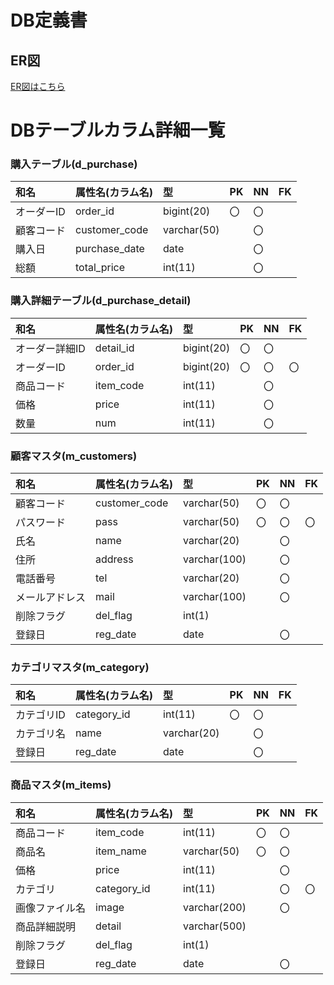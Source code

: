 # DB定義書
## ER図
[ER図はこちら](https://github.com/Aso2001392/2021sys-design/blob/main/0705.md)

# DBテーブルカラム詳細一覧

### 購入テーブル(d_purchase)
|和名|属性名(カラム名)|型|PK|NN|FK|
|:---|:---|:---|:---|:---|:---|
|オーダーID|order_id|bigint(20)|〇|〇||
|顧客コード|customer_code|varchar(50)||〇||
|購入日|purchase_date|date||〇||
|総額|total_price|int(11)||〇||



### 購入詳細テーブル(d_purchase_detail)
|和名|属性名(カラム名)|型|PK|NN|FK|
|:---|:---|:---|:---|:---|:---|
|オーダー詳細ID|detail_id|bigint(20)|〇|〇||
|オーダーID|order_id|bigint(20)|〇|〇|〇|
|商品コード|item_code|int(11)||〇||
|価格|price|int(11)||〇||
|数量|num|int(11)||〇||

### 顧客マスタ(m_customers)
|和名|属性名(カラム名)|型|PK|NN|FK|
|:---|:---|:---|:---|:---|:---|
|顧客コード|customer_code|varchar(50)|〇|〇||
|パスワード|pass|varchar(50)|〇|〇|〇|
|氏名|name|varchar(20)||〇||
|住所|address|varchar(100)||〇||
|電話番号|tel|varchar(20)||〇||
|メールアドレス|mail|varchar(100)||〇||
|削除フラグ|del_flag|int(1)||||
|登録日|reg_date|date||〇||

### カテゴリマスタ(m_category)
|和名|属性名(カラム名)|型|PK|NN|FK|
|:---|:---|:---|:---|:---|:---|
|カテゴリID|category_id|int(11)|〇|〇||
|カテゴリ名|name|varchar(20)||〇||
|登録日|reg_date|date||〇||

### 商品マスタ(m_items)
|和名|属性名(カラム名)|型|PK|NN|FK|
|:---|:---|:---|:---|:---|:---|
|商品コード|item_code|int(11)|〇|〇||
|商品名|item_name|varchar(50)|〇|〇||
|価格|price|int(11)||〇||
|カテゴリ|category_id|int(11)||〇|〇|
|画像ファイル名|image|varchar(200)||〇||
|商品詳細説明|detail|varchar(500)||||
|削除フラグ|del_flag|int(1)||||
|登録日|reg_date|date||〇||
